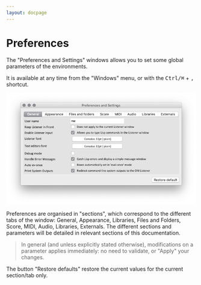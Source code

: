 ```yaml
---
layout: docpage
---
```


# Preferences

The "Preferences and Settings" windows allows you to set some global parameters of the environments.

It is available at any time from the "Windows" menu, or with the <kbd>Ctrl/⌘</kbd> + <kbd>,</kbd> shortcut.

<img src="preferences_img/preferences.png">

Preferences are organised in "sections", which correspond to the different tabs of the window: General, Appearance, Libraries, Files and Folders, Score, MIDI, Audio, Libraries, Externals. The different sections and parameters will be detailed in relevant sections of this documentation.

> In general (and unless explicitly stated otherwise), modifications on a parameter applies immediately: no need to validate, or "Apply" your changes.

The button "Restore defaults" restore the current values for the current section/tab only.
